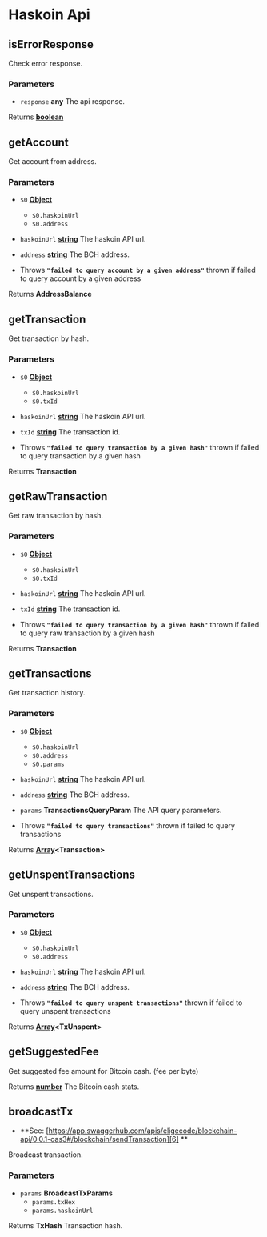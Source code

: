 # Haskoin Api

<!-- Generated by documentation.js. Update this documentation by updating the source code. -->

## isErrorResponse

Check error response.

### Parameters

-   `response` **any** The api response.

Returns **[boolean][1]** 

## getAccount

Get account from address.

### Parameters

-   `$0` **[Object][2]** 
    -   `$0.haskoinUrl`  
    -   `$0.address`  
-   `haskoinUrl` **[string][3]** The haskoin API url.
-   `address` **[string][3]** The BCH address.


-   Throws **`"failed to query account by a given address"`** thrown if failed to query account by a given address

Returns **AddressBalance** 

## getTransaction

Get transaction by hash.

### Parameters

-   `$0` **[Object][2]** 
    -   `$0.haskoinUrl`  
    -   `$0.txId`  
-   `haskoinUrl` **[string][3]** The haskoin API url.
-   `txId` **[string][3]** The transaction id.


-   Throws **`"failed to query transaction by a given hash"`** thrown if failed to query transaction by a given hash

Returns **Transaction** 

## getRawTransaction

Get raw transaction by hash.

### Parameters

-   `$0` **[Object][2]** 
    -   `$0.haskoinUrl`  
    -   `$0.txId`  
-   `haskoinUrl` **[string][3]** The haskoin API url.
-   `txId` **[string][3]** The transaction id.


-   Throws **`"failed to query transaction by a given hash"`** thrown if failed to query raw transaction by a given hash

Returns **Transaction** 

## getTransactions

Get transaction history.

### Parameters

-   `$0` **[Object][2]** 
    -   `$0.haskoinUrl`  
    -   `$0.address`  
    -   `$0.params`  
-   `haskoinUrl` **[string][3]** The haskoin API url.
-   `address` **[string][3]** The BCH address.
-   `params` **TransactionsQueryParam** The API query parameters.


-   Throws **`"failed to query transactions"`** thrown if failed to query transactions

Returns **[Array][4]&lt;Transaction>** 

## getUnspentTransactions

Get unspent transactions.

### Parameters

-   `$0` **[Object][2]** 
    -   `$0.haskoinUrl`  
    -   `$0.address`  
-   `haskoinUrl` **[string][3]** The haskoin API url.
-   `address` **[string][3]** The BCH address.


-   Throws **`"failed to query unspent transactions"`** thrown if failed to query unspent transactions

Returns **[Array][4]&lt;TxUnspent>** 

## getSuggestedFee

Get suggested fee amount for Bitcoin cash. (fee per byte)

Returns **[number][5]** The Bitcoin cash stats.

## broadcastTx

-   **See: [https://app.swaggerhub.com/apis/eligecode/blockchain-api/0.0.1-oas3#/blockchain/sendTransaction][6]
    **

Broadcast transaction.

### Parameters

-   `params` **BroadcastTxParams** 
    -   `params.txHex`  
    -   `params.haskoinUrl`  

Returns **TxHash** Transaction hash.

[1]: https://developer.mozilla.org/docs/Web/JavaScript/Reference/Global_Objects/Boolean

[2]: https://developer.mozilla.org/docs/Web/JavaScript/Reference/Global_Objects/Object

[3]: https://developer.mozilla.org/docs/Web/JavaScript/Reference/Global_Objects/String

[4]: https://developer.mozilla.org/docs/Web/JavaScript/Reference/Global_Objects/Array

[5]: https://developer.mozilla.org/docs/Web/JavaScript/Reference/Global_Objects/Number

[6]: https://app.swaggerhub.com/apis/eligecode/blockchain-api/0.0.1-oas3#/blockchain/sendTransaction
